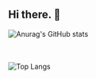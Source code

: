 ## Hi there. 👋

![Anurag's GitHub stats](https://github-readme-stats.vercel.app/api?username=GUNW-O-O&show_icons=true&theme=transparent)

<br><br>
![Top Langs](https://github-readme-stats.vercel.app/api/top-langs/?username=GUNW-O-O&langs_count=8)

<!--
**GUNW-O-O/GUNW-O-O** is a ✨ _special_ ✨ repository because its `README.md` (this file) appears on your GitHub profile.

Here are some ideas to get you started:

- 🔭 I’m currently working on ...
- 🌱 I’m currently learning ...
- 👯 I’m looking to collaborate on ...
- 🤔 I’m looking for help with ...
- 💬 Ask me about ...
- 📫 How to reach me: ...
- 😄 Pronouns: ...
- ⚡ Fun fact: ...
-->

